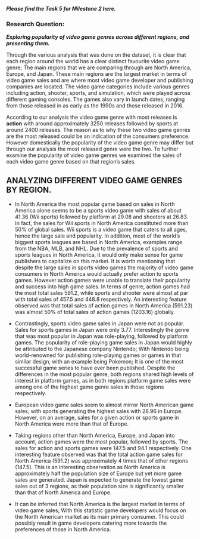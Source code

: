 ***Please find the Task 5 for Milestone 2 here.***

### Research Question: ###
***Exploring popularity of video game genres across different regions, and presenting them.***

Through the various analysis that was done on the dataset, it is clear that each region around the world has a clear distinct favourite video game genre; The main regions that we are comparing through are North America, Europe, and Japan. These main regions are the largest market in terms of video game sales and are where most video game developer and publishing companies are located. The video game categories include various genres including action, shooter, sports, and simulation, which were played across different gaming consoles. The games also vary in launch dates, ranging from those released in as early as the 1990s and those released in 2016.

According to our analysis the video game genre with most releases is **action**  with around approximately 3250 releases followed by sports at around 2400 releases. The reason as to why these two video game genres are the most released could be an indication of the consumers preference. However domestically the popularity of the video game genre may differ but through our analysis the most released genre were the two.
	To further examine the popularity of video game genres we examined the sales of each video game genre based on that region’s sales.


## ANALYZING DIFFERENT VIDEO GAME GENRES BY REGION. ##

- In North America the most popular game based on sales in North America alone seems to be a sports video game with sales of about 41.36 (Wii sports) followed by platform at 29.08 and shooters at 26.83. In fact, the sales for Wii sports in North America constituted more than 50% of global sales. Wii sports is a video game that caters to all ages, hence the large sale and popularity. In addition, most of the world’s biggest sports leagues are based in North America, examples range from the NBA, MLB, and NHL. Due to the prevalence of sports and sports leagues in North America, it would only make sense for game publishers to capitalize on this market. It is worth mentioning that despite the large sales in sports video games the majority of video game consumers in North America would actually prefer action to sports games. However action games were unable to translate their popularity and success into high game sales.  In terms of genre, action games had the most total sales 591.2, while sports and shooter were almost at par with total sales of 457.5 and 448.8 respectively. An interesting feature observed was that total sales of action games in North America (591.23) was almost 50% of total sales of action games (1203.16) globally.

- Contrastingly, sports video game sales in Japan were not as popular. Sales for sports games in Japan were only 3.77. Interestingly the genre that was most popular in Japan was role-playing, followed by platform games. The popularity of role-playing game sales in Japan would highly be attributed to the Japanese company Nintendo; With Nintendo being world-renowned for publishing role-playing games or games in that similar design, with an example being Pokemon; It is one of the most successful game series to have ever been published. Despite the differences in the most popular genre, both regions shared high levels of interest in platform games, as in both regions platform game sales were among one of the highest game genre sales in those regions respectively.

- European video game sales seem to almost mirror North American game sales, with sports generating the highest sales with 28.96 in Europe. However, on an average, sales for a given action or sports game in North America were more than that of Europe. 

- Taking regions other than North America, Europe, and Japan into account, action games were the most popular, followed by sports. The sales for action and sports games were 147.5 and 94.1 respectively. One interesting feature observed was that the total action game sales for North America (591.2) was approximately 4 times that of other regions (147.5). This is an interesting observation as North America is approximately half the population size of Europe but yet more game sales are generated. Japan is expected to generate the lowest game sales out of 3 regions, as their population size is significantly smaller than that of North America and Europe. 

- It can be inferred that North America is the largest market in terms of video game sales; With this statistic game developers would focus on the North American market as its main primary consumer. This could possibly result in game developers catering more towards the preferences of those in North America. 




